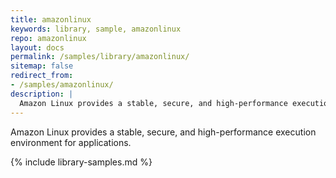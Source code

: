 ```yaml
---
title: amazonlinux
keywords: library, sample, amazonlinux
repo: amazonlinux
layout: docs
permalink: /samples/library/amazonlinux/
sitemap: false
redirect_from:
- /samples/amazonlinux/
description: |
  Amazon Linux provides a stable, secure, and high-performance execution environment for applications.
---
```


Amazon Linux provides a stable, secure, and high-performance execution environment for applications.


{% include library-samples.md %}

